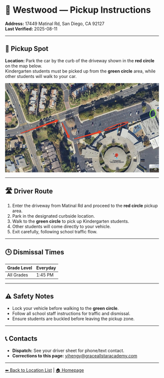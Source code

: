 # 🚌 Westwood — Pickup Instructions

**Address:** 17449 Matinal Rd, San Diego, CA 92127  
**Last Verified:** 2025-08-11

---

## 📍 Pickup Spot
**Location:** Park the car by the curb of the driveway shown in the **red circle** on the map below.  
Kindergarten students must be picked up from the **green circle** area, while other students will walk to your car.

![Westwood Map](Westwood.jpg)

---

## 🛣️ Driver Route
1. Enter the driveway from Matinal Rd and proceed to the **red circle** pickup area.  
2. Park in the designated curbside location.  
3. Walk to the **green circle** to pick up Kindergarten students.  
4. Other students will come directly to your vehicle.  
5. Exit carefully, following school traffic flow.

---

## 🕒 Dismissal Times
| Grade Level | Everyday |
|-------------|----------|
| All Grades  | 1:45 PM  |

---

## ⚠ Safety Notes
- Lock your vehicle before walking to the **green circle**.  
- Follow all school staff instructions for traffic and dismissal.  
- Ensure students are buckled before leaving the pickup zone.

---

## 📞 Contacts
- **Dispatch:** See your driver sheet for phone/text contact.  
- **Corrections to this page:** [yihengy@graceallstaracademy.com](mailto:yihengy@graceallstaracademy.com)

---

[⬅ Back to Location List](../Location_detail.md) | [🏠 Homepage](../README.md)
